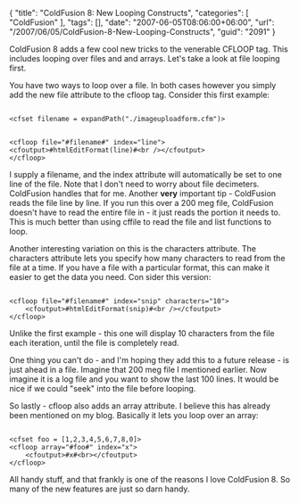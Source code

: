 {
	"title": "ColdFusion 8: New Looping Constructs",
	"categories": [
		"ColdFusion"
	],
	"tags": [],
	"date": "2007-06-05T08:06:00+06:00",
	"url": "/2007/06/05/ColdFusion-8-New-Looping-Constructs",
	"guid": "2091"
}

ColdFusion 8 adds a few cool new tricks to the venerable CFLOOP tag. This includes looping over files and and arrays. Let's take a look at file looping first.
<!--more-->
You have two ways to loop over a file. In both cases however you simply add the new file attribute to the cfloop tag. Consider this first example:

<code>
&lt;cfset filename = expandPath("./imageuploadform.cfm")&gt;

&lt;cfloop file="#filename#" index="line"&gt;
	&lt;cfoutput&gt;#htmlEditFormat(line)#&lt;br /&gt;&lt;/cfoutput&gt;
&lt;/cfloop&gt;
</code>

I supply a filename, and the index attribute will automatically be set to one line of the file. Note that I don't need to worry about file decimeters. ColdFusion handles that for me. Another <b>very</b> important tip - ColdFusion reads the file line by line. If you run this over a 200 meg file, ColdFusion doesn't have to read the entire file in - it just reads the portion it needs to. This is much better than using cffile to read the file and list functions to loop.

Another interesting variation on this is the characters attribute. The characters attribute lets you specify how many characters to read from the file at a time. If you have a file with a particular format, this can make it easier to get the data you need. Con sider this version:

<code>
&lt;cfloop file="#filename#" index="snip" characters="10"&gt;
	&lt;cfoutput&gt;#htmlEditFormat(snip)#&lt;br /&gt;&lt;/cfoutput&gt;
&lt;/cfloop&gt;
</code>

Unlike the first example - this one will display 10 characters from the file each iteration, until the file is completely read.

One thing you can't do - and I'm hoping they add this to a future release - is just ahead in a file. Imagine that 200 meg file I mentioned earlier. Now imagine it is a log file and you want to show the last 100 lines. It would be nice if we could "seek" into the file before looping.

So lastly - cfloop also adds an array attribute. I believe this has already been mentioned on my blog. Basically it lets you loop over an array:

<code>
&lt;cfset foo = [1,2,3,4,5,6,7,8,0]&gt;
&lt;cfloop array="#foo#" index="x"&gt;
	&lt;cfoutput&gt;#x#&lt;br&gt;&lt;/cfoutput&gt;
&lt;/cfloop&gt;
</code>

All handy stuff, and that frankly is one of the reasons I love ColdFusion 8. So many of the new features are just so darn handy.